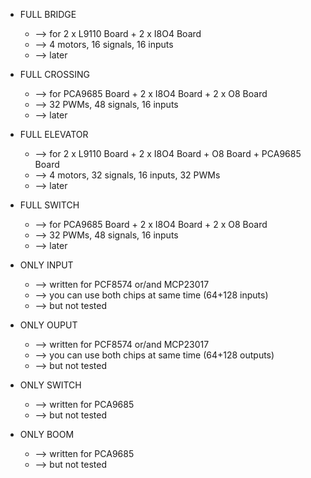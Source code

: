 + FULL BRIDGE     
	* --> for 2 x L9110 Board + 2 x I8O4 Board  
	* --> 4 motors, 16 signals, 16 inputs
	* --> later           
+ FULL CROSSING  
	* --> for PCA9685 Board + 2 x I8O4 Board + 2 x O8 Board                             
	* --> 32 PWMs, 48 signals, 16 inputs 
	* --> later
+ FULL ELEVATOR  
	* --> for 2 x L9110 Board + 2 x I8O4 Board + O8 Board + PCA9685 Board      
	* --> 4 motors, 32 signals, 16 inputs, 32 PWMs
	* --> later
+ FULL SWITCH   
	* --> for PCA9685 Board + 2 x I8O4 Board + 2 x O8 Board                   
	* --> 32 PWMs, 48 signals, 16 inputs 
	* --> later


+ ONLY INPUT     
	* --> written for PCF8574 or/and MCP23017                       
	* --> you can use both chips at same time (64+128 inputs) 
	* --> but not tested
+ ONLY OUPUT   
	* --> written for PCF8574 or/and MCP23017           
	* --> you can use both chips at same time (64+128 outputs) 
	* --> but not tested
+ ONLY SWITCH    
	* --> written for PCA9685
	* --> but not tested
+ ONLY BOOM    
	* --> written for PCA9685
	* --> but not tested
